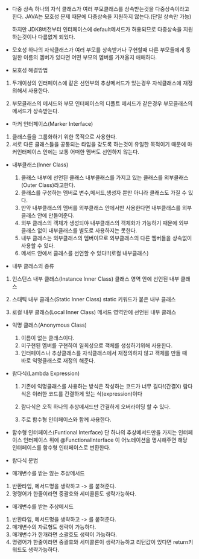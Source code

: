 - 다중 상속
	하나의 자식 클래스가 여러 부모클래스를 상속받는것을 다중상속이라고 한다.
	JAVA는 모호성 문제 때문에 다중상속을 지원하지 않는다.(단일 상속만 가능)

	하지만 JDK8버전부터 인터페이스에 default메서드가 허용되므로
	다중상속을 지원하는것이나 다름없게 되었다.

- 모호성
하나의 자식클래스가 여러 부모를 상속받거나 구현할때 다른 부모들에게 동일한 이름의 멤버가 있다면 어떤 부모의 멤버를 가져올지 애매하다.

- 모호성 해결방법
1. 두개이상의 인터페이스에 같은 선언부의 추상메서드가 있는경우
   자식클래스에 재정의해서 사용한다.

2. 부모클래스의 메서드와 부모 인터페이스의 디폴트 메서드가 같은경우
   부모클래스의 메서드가 상속받는다. 

- 마커 인터페이스(Marker Interface)
1. 클래스들을 그룹화하기 위한 목적으로 사용한다.
2. 서로 다른 클래스들을 공통되는 타입을 갖도록 하는것이 유일한 목적이기 때문에
   마커인터페이스 안에는 보통 어떠한 멤버도 선언하지 않는다.

- 내부클래스(Inner Class)
	1. 클래스 내부에 선언된 클래스
	   내부클래스를 가지고 있는 클래스를 외부클래스(Outer Class)라고한다.
	2. 클래스를 구성하는 멤버로 변수,메서드,생성자 뿐만 아니라 클래스도 가질 수 있다.
	3. 만약 내부클래스의 멤버를 외부클래스 안에서만 사용한다면 내부클래스를 외부클래스 안에
	   만들어준다.
	4. 외부 클래스의 객체가 생성되야 내부클래스의 객체화가 가능하기 때문에
	   외부 클래스 없이 내부클래스를 별도로 사용하지는 못한다.
	5. 내부 클래스는 외부클래스의 멤버이므로 외부클래스의 다른 멤버들을 상속없이 사용할 수 있다.
	6. 메서드 안에서 클래스를 선언할 수 있다!!(로컬 내부클래스)
	 
- 내부 클래스의 종류
1. 인스턴스 내부 클래스(Instance Inner Class)
	클래스 영역 안에 선언된 내부 클래스

2. 스태틱 내부 클래스(Static Inner Class)
	static 키워드가 붙은 내부 클래스

3. 로컬 내부 클래스(Local Inner Class)
	메서드 영역안에 선언된 내부 클래스

- 익명 클래스(Anonymous Class)
	1. 이름이 없는 클래스이다.
	2. 미구현된 멤버를 구현하여 일회성으로 객체를 생성하기위해 사용한다.
	3. 인터페이스나 추상클래스를 자식클래스에서 재정의하지 않고 객체를 만들 때
	   바로 익명클래스로 재정의 해준다.

- 람다식(Lambda Expression)
	1. 기존에 익명클래스를 사용하는 방식은 작성하는 코드가 너무 길다!(간결X)
	   람다식은 이러한 코드를 간결하게 있는 식(expression)이다

	2. 람다식은 오직 하나의 추상메서드만 간결하게 오버라이딩 할 수 있다.
	3. 주로 함수형 인터페이스와 함께 사용한다.
	
- 함수형 인터페이스(Funtional Interface)
	단 하나의 추상메서드만을 가지는 인터페이스
	인터페이스 위에 @FunctionalInterface 이 어노테이션을 명시해주면
	해당 인터페이스를 함수형 인터페이스로 변환한다.
	
- 람다식 문법

- 매개변수를 받는 않는 추상메서드
1. 반환타입, 메서드명을 생략하고 -> 를 붙혀준다.
2. 명령어가 한줄이라면 중괄호와 세미콜론도 생략가능하다.

- 매개변수를 받는 추상메서드
1. 반환타입, 메서드명을 생략하고 -> 를 붙혀준다.
2. 매개변수의 자료형도 생략이 가능하다.
3. 매개변수가 한개라면 소괄호도 생략이 가능하다.
4. 명령어가 한줄이라면 중괄호와 세미콜론이 생략가능하고 리턴값이 있다면 return키워드도 생략가능하다.

